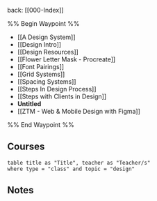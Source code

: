 back: [[000-Index]]

%% Begin Waypoint %%
- [[A Design System]]
- [[Design Intro]]
- [[Design Resources]]
- [[Flower Letter Mask - Procreate]]
- [[Font Pairings]]
- [[Grid Systems]]
- [[Spacing Systems]]
- [[Steps In Design Process]]
- [[Steps with Clients in Design]]
- **Untitled**
- [[ZTM - Web & Mobile Design with Figma]]

%% End Waypoint %%


## Courses

```dataview
table title as "Title", teacher as "Teacher/s"
where type = "class" and topic = "design"
```



## Notes





